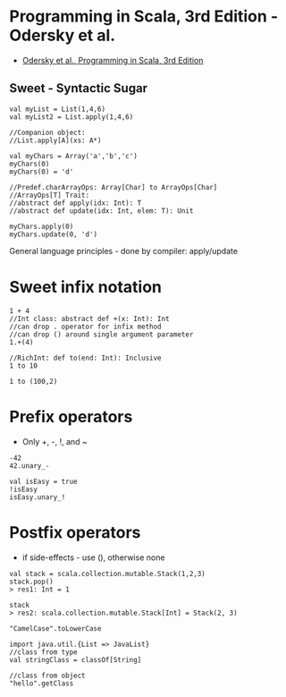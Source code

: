 # Programming in Scala, 3rd Edition - Odersky et al.

* [Odersky et al., Programming in Scala, 3rd Edition](https://www.safaribooksonline.com/library/view/programming-in-scala/9780981531687/)

## Sweet - Syntactic Sugar

```
val myList = List(1,4,6)
val myList2 = List.apply(1,4,6)

//Companion object:
//List.apply[A](xs: A*)

val myChars = Array('a','b','c')
myChars(0) 
myChars(0) = 'd'

//Predef.charArrayOps: Array[Char] to ArrayOps[Char]
//ArrayOps[T] Trait:
//abstract def apply(idx: Int): T
//abstract def update(idx: Int, elem: T): Unit

myChars.apply(0)
myChars.update(0, 'd')
```

General language principles - done by compiler: apply/update

# Sweet infix notation
```
1 + 4
//Int class: abstract def +(x: Int): Int
//can drop . operator for infix method
//can drop () around single argument parameter
1.+(4)

//RichInt: def to(end: Int): Inclusive
1 to 10

1 to (100,2)
```

# Prefix operators
* Only +, -, !, and ~
```
-42
42.unary_-

val isEasy = true
!isEasy
isEasy.unary_!
```

# Postfix operators
* if side-effects - use (), otherwise none
```
val stack = scala.collection.mutable.Stack(1,2,3)
stack.pop()
> res1: Int = 1

stack
> res2: scala.collection.mutable.Stack[Int] = Stack(2, 3)

"CamelCase".toLowerCase
```

```
import java.util.{List => JavaList}
//class from type
val stringClass = classOf[String]

//class from object
"hello".getClass

```